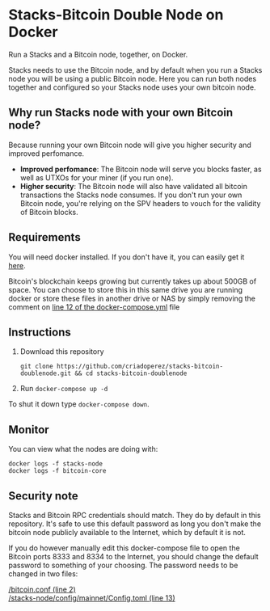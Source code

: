 # Stacks-Bitcoin Double Node on Docker

Run a Stacks and a Bitcoin node, together, on Docker.

Stacks needs to use the Bitcoin node, and by default when you run a Stacks node you will be using a public Bitcoin node. Here you can run both nodes together and configured so your Stacks node uses your own bitcoin node.

## Why run Stacks node with your own Bitcoin node?

Because running your own Bitcoin node will give you higher security and improved perfomance.

* **Improved perfomance**: The Bitcoin node will serve you blocks faster, as well as UTXOs for your miner (if you run one).
* **Higher security**: The Bitcoin node will also have validated all bitcoin transactions the Stacks node consumes. If you don't run your own Bitcoin node, you're relying on the SPV headers to vouch for the validity of Bitcoin blocks.


## Requirements
You will need docker installed. If you don't have it, you can easily get it [here](https://docs.docker.com/get-docker/).

Bitcoin's blockchain keeps growing but currently takes up about 500GB of space. You can choose to store this in this same drive you are running docker or store these files in another drive or NAS by simply removing the comment on [line 12 of the docker-compose.yml](docker-compose.yml#L12) file

## Instructions

1. Download this repository

    `git clone https://github.com/criadoperez/stacks-bitcoin-doublenode.git && cd stacks-bitcoin-doublenode`

2. Run
    `docker-compose up -d`

To shut it down type `docker-compose down`.

## Monitor

You can view what the nodes are doing with:

```
docker logs -f stacks-node
docker logs -f bitcoin-core
```

## Security note

Stacks and Bitcoin RPC credentials should match. They do by default in this repository.
It's safe to use this default password as long you don't make the bitcoin node publicly available to the Internet, which by default it is not.

If you do however manually edit this docker-compose file to open the Bitcoin ports 8333 and 8334 to the Internet, you should change the default password to something of your choosing. The password needs to be changed in two files:

[/bitcoin.conf (line 2)](https://github.com/criadoperez/stacks-bitcoin-doublenode/blob/main/bitcoin.conf#L2)  
[/stacks-node/config/mainnet/Config.toml (line 13)](https://github.com/criadoperez/stacks-bitcoin-doublenode/blob/main/stacks-node/config/mainnet/Config.toml#L13)  
